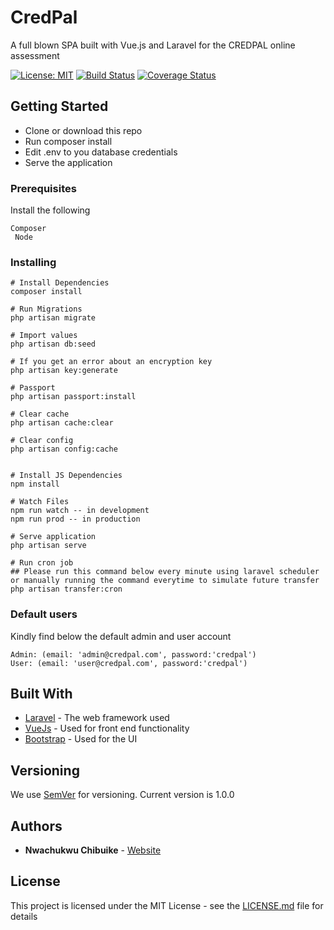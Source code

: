 # CredPal

A full blown SPA built with Vue.js and Laravel for the CREDPAL online assessment

[![License: MIT](https://img.shields.io/badge/License-MIT-blue.svg)](https://opensource.org/licenses/MIT) [![Build Status](https://travis-ci.com/chyke007/credible.svg?branch=master)](https://travis-ci.com/chyke007/credible)
[![Coverage Status](https://coveralls.io/repos/github/chyke007/credible/badge.svg?branch=master)](https://coveralls.io/github/chyke007/credible?branch=master)

## Getting Started

-   Clone or download this repo
-   Run composer install
-   Edit .env to you database credentials
-   Serve the application

### Prerequisites

Install the following

```
Composer
 Node

```

### Installing

```
# Install Dependencies
composer install

# Run Migrations
php artisan migrate

# Import values
php artisan db:seed

# If you get an error about an encryption key
php artisan key:generate

# Passport
php artisan passport:install

# Clear cache
php artisan cache:clear

# Clear config
php artisan config:cache


# Install JS Dependencies
npm install

# Watch Files
npm run watch -- in development
npm run prod -- in production

# Serve application
php artisan serve

# Run cron job
## Please run this command below every minute using laravel scheduler or manually running the command everytime to simulate future transfer
php artisan transfer:cron
```

### Default users

Kindly find below the default admin and user account

```
Admin: (email: 'admin@credpal.com', password:'credpal')
User: (email: 'user@credpal.com', password:'credpal')

```

## Built With

-   [Laravel](https://laravel.com/) - The web framework used
-   [VueJs](https://vuejs.org/) - Used for front end functionality
-   [Bootstrap](https://getbootstrap.com/) - Used for the UI

## Versioning

We use [SemVer](http://semver.org/) for versioning. Current version is 1.0.0

## Authors

-   **Nwachukwu Chibuike** - [Website](https://chibuikenwa.com)

## License

This project is licensed under the MIT License - see the [LICENSE.md](LICENSE) file for details
